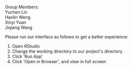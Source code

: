 Group Members:\
Yuchen Lin\
Haolin Weng\
Xinyi Yuan\
Jiqiang Wang

Please run our interface as follows to get a better experience:

1. Open RStudio
2. Change the working directory to our project's directory
3. Click 'Run App'
4. Click 'Open in Browser', and view in full screen

